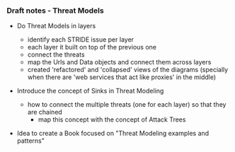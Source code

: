 ### Draft notes - Threat Models

* Do Threat Models in layers
  * identify each STRIDE issue per layer
  * each layer it built on top of the previous one
  * connect the threats
  * map the Urls and Data objects and connect them across layers
  * created 'refactored' and 'collapsed' views of the diagrams (specially when there are 'web services that act like proxies' in the middle)

* Introduce the concept of Sinks in Threat Modeling
  * how to connect the multiple threats (one for each layer) so that they are chained
    * map this concept with the concept of Attack Trees

* Idea to create a Book focused on "Threat Modeling examples and patterns"    
